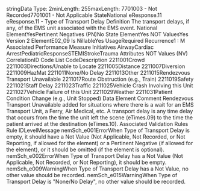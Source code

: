 

stringData Type: 2minLength: 255maxLength: 
7701003 - Not Recorded7701001 - Not Applicable
StateNational
eResponse.11
eResponse.11 - Type of Transport Delay
Definition
The transport delays, if any, of the EMS unit associated with the EMS event.
National ElementYesPertinent Negatives (PN)No
State ElementYes
NOT ValuesYes
Version 2 ElementE02_09
Is NillableYes
UsageRequired
Recurrence1 : M
Associated Performance Measure Initiatives
AirwayCardiac ArrestPediatricResponseSTEMIStrokeTrauma
Attributes
NOT Values (NV)
CorrelationID
Code List
CodeDescription
2211001Crowd
2211003Directions/Unable to Locate
2211005Distance
2211007Diversion
2211009HazMat
2211011None/No Delay
2211013Other
2211015Rendezvous Transport Unavailable
2211017Route Obstruction (e.g., Train)
2211019Safety
2211021Staff Delay
2211023Traffic
2211025Vehicle Crash Involving this Unit
2211027Vehicle Failure of this Unit
2211029Weather
2211031Patient Condition Change (e.g., Unit Stopped)
Data Element Comment
Rendezvous Transport Unavailable added for situations where there is a wait for an EMS Transport Unit, a Ferry, Air Medical,
etc. 
A transport delay is any time delay that occurs from the time the unit left the scene (eTimes.09) to the time the patient arrived
at the destination (eTimes.10).
Associated Validation Rules
Rule IDLevelMessage
nemSch_e001ErrorWhen Type of Transport Delay is empty, it should have a Not Value (Not Applicable, Not
Recorded, or Not Reporting, if allowed for the element) or a Pertinent Negative (if allowed for the
element), or it should be omitted (if the element is optional).
nemSch_e002ErrorWhen Type of Transport Delay has a Not Value (Not Applicable, Not Recorded, or Not
Reporting), it should be empty.
nemSch_e009WarningWhen Type of Transport Delay has a Not Value, no other value should be recorded.
nemSch_e015WarningWhen Type of Transport Delay is "None/No Delay", no other value should be recorded.